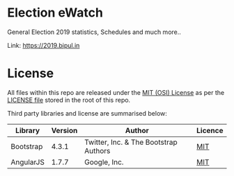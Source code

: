 # Election eWatch

General Election 2019 statistics, Schedules and much more.. 

Link: https://2019.bipul.in

# License
All files within this repo are released under the [MIT (OSI) License]( https://en.wikipedia.org/wiki/MIT_License) as per the [LICENSE file](https://github.com/JNVSAlumni/JNVSAlumni.github.io/blob/master/LICENSE) stored in the root of this repo. 

Third party libraries and license are summarised below:

|Library|Version|Author|Licence|
|---|---|---|---|
|Bootstrap|4.3.1|Twitter, Inc. & The Bootstrap Authors |[MIT]( https://en.wikipedia.org/wiki/MIT_License)|
|AngularJS|1.7.7|Google, Inc.|[MIT]( https://en.wikipedia.org/wiki/MIT_License)|